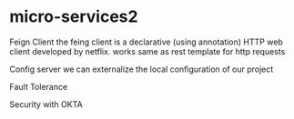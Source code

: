 # micro-services2

Feign Client
    the feing client is a declarative (using annotation) HTTP web client developed by netflix.
    works same as rest template for http requests

Config server
    we can externalize the local configuration of our project

Fault Tolerance
     
Security with OKTA   
